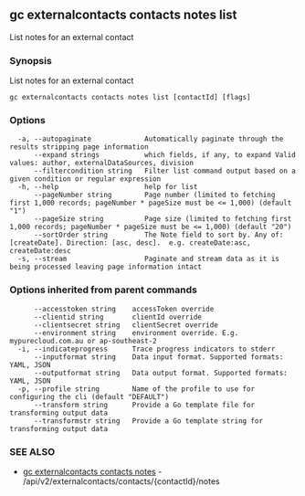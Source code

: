 ## gc externalcontacts contacts notes list

List notes for an external contact

### Synopsis

List notes for an external contact

```
gc externalcontacts contacts notes list [contactId] [flags]
```

### Options

```
  -a, --autopaginate             Automatically paginate through the results stripping page information
      --expand strings           which fields, if any, to expand Valid values: author, externalDataSources, division
      --filtercondition string   Filter list command output based on a given condition or regular expression
  -h, --help                     help for list
      --pageNumber string        Page number (limited to fetching first 1,000 records; pageNumber * pageSize must be <= 1,000) (default "1")
      --pageSize string          Page size (limited to fetching first 1,000 records; pageNumber * pageSize must be <= 1,000) (default "20")
      --sortOrder string         The Note field to sort by. Any of: [createDate]. Direction: [asc, desc].  e.g. createDate:asc, createDate:desc
  -s, --stream                   Paginate and stream data as it is being processed leaving page information intact
```

### Options inherited from parent commands

```
      --accesstoken string    accessToken override
      --clientid string       clientId override
      --clientsecret string   clientSecret override
      --environment string    environment override. E.g. mypurecloud.com.au or ap-southeast-2
  -i, --indicateprogress      Trace progress indicators to stderr
      --inputformat string    Data input format. Supported formats: YAML, JSON
      --outputformat string   Data output format. Supported formats: YAML, JSON
  -p, --profile string        Name of the profile to use for configuring the cli (default "DEFAULT")
      --transform string      Provide a Go template file for transforming output data
      --transformstr string   Provide a Go template string for transforming output data
```

### SEE ALSO

* [gc externalcontacts contacts notes](gc_externalcontacts_contacts_notes.html)	 - /api/v2/externalcontacts/contacts/{contactId}/notes


